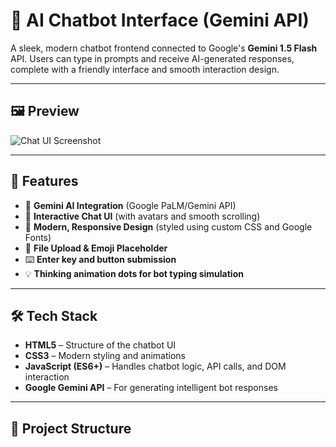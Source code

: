 # 🤖 AI Chatbot Interface (Gemini API)

A sleek, modern chatbot frontend connected to Google's **Gemini 1.5 Flash** API. Users can type in prompts and receive AI-generated responses, complete with a friendly interface and smooth interaction design.

---

## 🖼️ Preview

![Chat UI Screenshot](https://via.placeholder.com/600x400?text=Chatbot+Interface+Preview)

---

## 🚀 Features

- 🧠 **Gemini AI Integration** (Google PaLM/Gemini API)
- 💬 **Interactive Chat UI** (with avatars and smooth scrolling)
- 🎨 **Modern, Responsive Design** (styled using custom CSS and Google Fonts)
- 📎 **File Upload & Emoji Placeholder**
- ⌨️ **Enter key and button submission**
- 💡 **Thinking animation dots for bot typing simulation**

---

## 🛠️ Tech Stack

- **HTML5** – Structure of the chatbot UI
- **CSS3** – Modern styling and animations
- **JavaScript (ES6+)** – Handles chatbot logic, API calls, and DOM interaction
- **Google Gemini API** – For generating intelligent bot responses

---

## 📁 Project Structure

